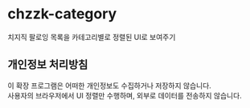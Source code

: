# chzzk-category
치지직 팔로잉 목록을 카테고리별로 정렬된 UI로 보여주기

## 개인정보 처리방침

이 확장 프로그램은 어떠한 개인정보도 수집하거나 저장하지 않습니다.  
사용자의 브라우저에서 UI 정렬만 수행하며, 외부로 데이터를 전송하지 않습니다.

